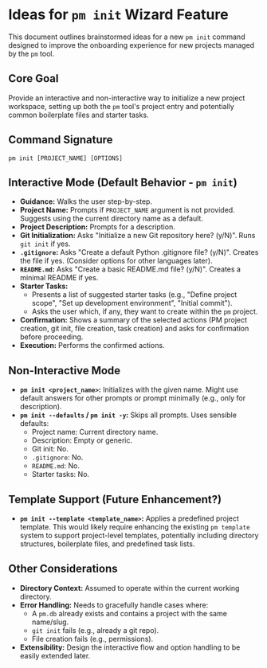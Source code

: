 # Ideas for `pm init` Wizard Feature

This document outlines brainstormed ideas for a new `pm init` command designed to improve the onboarding experience for new projects managed by the `pm` tool.

## Core Goal

Provide an interactive and non-interactive way to initialize a new project workspace, setting up both the `pm` tool's project entry and potentially common boilerplate files and starter tasks.

## Command Signature

`pm init [PROJECT_NAME] [OPTIONS]`

## Interactive Mode (Default Behavior - `pm init`)

- **Guidance:** Walks the user step-by-step.
- **Project Name:** Prompts if `PROJECT_NAME` argument is not provided. Suggests using the current directory name as a default.
- **Project Description:** Prompts for a description.
- **Git Initialization:** Asks "Initialize a new Git repository here? (y/N)". Runs `git init` if yes.
- **`.gitignore`:** Asks "Create a default Python .gitignore file? (y/N)". Creates the file if yes. (Consider options for other languages later).
- **`README.md`:** Asks "Create a basic README.md file? (y/N)". Creates a minimal README if yes.
- **Starter Tasks:**
  - Presents a list of suggested starter tasks (e.g., "Define project scope", "Set up development environment", "Initial commit").
  - Asks the user which, if any, they want to create within the `pm` project.
- **Confirmation:** Shows a summary of the selected actions (PM project creation, git init, file creation, task creation) and asks for confirmation before proceeding.
- **Execution:** Performs the confirmed actions.

## Non-Interactive Mode

- **`pm init <project_name>`:** Initializes with the given name. Might use default answers for other prompts or prompt minimally (e.g., only for description).
- **`pm init --defaults` / `pm init -y`:** Skips all prompts. Uses sensible defaults:
  - Project name: Current directory name.
  - Description: Empty or generic.
  - Git init: No.
  - `.gitignore`: No.
  - `README.md`: No.
  - Starter tasks: No.

## Template Support (Future Enhancement?)

- **`pm init --template <template_name>`:** Applies a predefined project template. This would likely require enhancing the existing `pm template` system to support project-level templates, potentially including directory structures, boilerplate files, and predefined task lists.

## Other Considerations

- **Directory Context:** Assumed to operate within the current working directory.
- **Error Handling:** Needs to gracefully handle cases where:
  - A `pm.db` already exists and contains a project with the same name/slug.
  - `git init` fails (e.g., already a git repo).
  - File creation fails (e.g., permissions).
- **Extensibility:** Design the interactive flow and option handling to be easily extended later.
